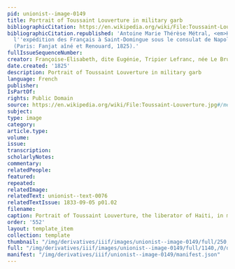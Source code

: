```yaml
---
pid: unionist--image-0149
title: Portrait of Toussaint Louverture in military garb
bibliographicCitation: https://en.wikipedia.org/wiki/File:Toussaint-Louverture.jpg#/media/File:Toussaint-Louverture.jpg
bibliographicCitation.republished: 'Antoine Marie Thérèse Métral, <em>Histoire de
  l''expédition des Français à Saint-Domingue sous le consulat de Napoléon Bonaparte</em>
  (Paris: Fanjat aîné et Renouard, 1825).'
fullIssueSequenceNumber: 
creator: Françoise-Elisabeth, dite Eugénie, Tripier Lefranc, née Le Brun (1797-1872)
date.created: '1825'
description: Portrait of Toussaint Louverture in military garb
language: French
publisher: 
IsPartOf: 
rights: Public Domain
source: https://en.wikipedia.org/wiki/File:Toussaint-Louverture.jpg#/media/File:Toussaint-Louverture.jpg
subject: 
type: image
category: 
article.type: 
volume: 
issue: 
transcription: 
scholarlyNotes: 
commentary: 
relatedPeople: 
featured: 
repeated: 
relatedImage: 
relatedText: unionist--text-0076
relatedTextIssue: 1833-09-05 p01.02
filename: 
caption: Portrait of Toussaint Louverture, the liberator of Haiti, in military garb.
order: '552'
layout: template_item
collection: template
thumbnail: "/img/derivatives/iiif/images/unionist--image-0149/full/250,/0/default.jpg"
full: "/img/derivatives/iiif/images/unionist--image-0149/full/1140,/0/default.jpg"
manifest: "/img/derivatives/iiif/unionist--image-0149/manifest.json"
---
```

